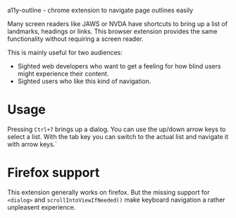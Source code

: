 a11y-outline - chrome extension to navigate page outlines easily

Many screen readers like JAWS or NVDA have shortcuts to bring up a list of
landmarks, headings or links. This browser extension provides the same
functionality without requiring a screen reader.

This is mainly useful for two audiences:

-	Sighted web developers who want to get a feeling for how blind users might
	experience their content.
-	Sighted users who like this kind of navigation.

# Usage

Pressing `Ctrl+7` brings up a dialog. You can use the up/down arrow keys to
select a list. With the tab key you can switch to the actual list and navigate
it with arrow keys.`

# Firefox support

This extension generally works on firefox. But the missing support for
`<dialog>` and `scrollIntoViewIfNeeded()` make keyboard navigation a rather
unpleasent experience.
